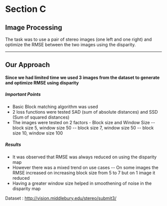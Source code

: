 # Section C
## Image Processing

The task was to use a pair of stereo images (one left and one right) and optimize the RMSE between the two images using the disparity.
___

## Our Approach
#### Since we had limited time we used 3 images from the dataset to generate and optimize RMSE using disparity
##### Important Points 
- Basic Block matching algorithm was used
- 2 loss functions were tested SAD (sum of absolute distances) and SSD (Sum of squared distances)
- The images were tested on 2 factors - Block size and Window Size
-- block size 5, window size 50
-- block size 7, window size 50
-- block size 10, window size 100

##### Results
- It was observed that RMSE was always reduced on using the disparity map
- However there was a mixed trend on use cases
-- On some images the RMSE increased on increasing block size from 5 to 7 but on 1 image it reduced
- Having a greater window size helped in smoothening of noise in the disparity map


Dataset :
http://vision.middlebury.edu/stereo/submit3/

